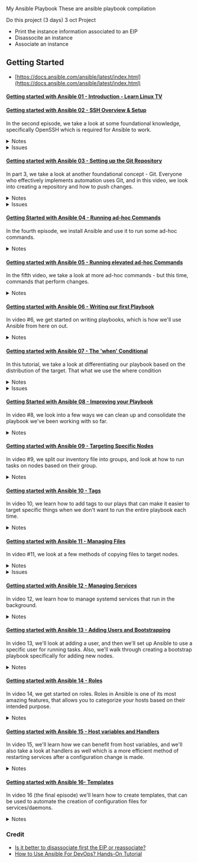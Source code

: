 My Ansible Playbook
These are ansible playbook compilation

Do this project (3 days) 3 oct
Project
- Print the instance information associated to an EIP
- Disassocite an instance
- Associate an instance


## Getting Started
- [https://docs.ansible.com/ansible/latest/index.html](https://docs.ansible.com/ansible/latest/index.html)
  
#### [Getting started with Ansible 01 - Introduction - Learn Linux TV](https://www.youtube.com/watch?v=3RiVKs8GHYQ&list=PLT98CRl2KxKEUHie1m24-wkyHpEsa4Y70)

#### [Getting started with Ansible 02 - SSH Overview & Setup](https://www.youtube.com/watch?v=-Q4T9wLsvOQ&list=PLT98CRl2KxKEUHie1m24-wkyHpEsa4Y70&index=2)
  
  In the second episode, we take a look at some foundational knowledge, specifically OpenSSH which is required for Ansible to work. 

  <details>

  <summary>Notes</summary>

  OpenSSH is required in workstation, where you install Ansible, install openSSH-client. In servers, install openssh-server.
  
  Create SSH key pair indicating the type and some description `ssh-keygen -t ed25519 -C "description here"`.
  
  Copy the SSH public key to a server `ssh-copy-id -i ~/.ssh/ed25519.pub username@ipAdress`
  Create an alias called ssha by adding it inside `.bashrc` file `alias ssha=eval $(ssh-agent) && ssh-add` - this activates the ssh-agent and register the password one time. Type `ssha` to run the code and type `alias ssha` to show the code.
  </details>

  <details>
  
  <summary>Issues</summary>
  
  [Ubuntu terminal will not launch](https://askubuntu.com/a/1470425/2314689)
   
  [username is not in the sudoers file](https://stackoverflow.com/questions/47806576/username-is-not-in-the-sudoers-file-this-incident-will-be-reported)</details>
      
#### [Getting started with Ansible 03 - Setting up the Git Repository](https://youtu.be/FFaMqxpphjo?list=PLT98CRl2KxKEUHie1m24-wkyHpEsa4Y70)

In part 3, we take a look at another foundational concept - Git. Everyone who effectively implements automation uses Git, and in this video, we look into creating a repository and how to push changes. 
  
  <details>

  <summary>Notes</summary>

  Update and install git `sudo apt update` `sudo apt install git` 
  
  Create SSH key in github account: Settings > SSH and GPG keys > Add title and copy and paste the public SSH key from the workstation
  
  Clone git repository `git clone ssh@github`
  
  Configure name and email `git config --global user.name "name" && git config --global user.email "email@b.com"`
  
  Pushing for the first time `git push origin main`

  </details>

  <details>
  <summary>Issues</summary>

  [Enable shared clipboard between host and VM](https://medium.com/@undoworks4649/to-enable-copy-and-paste-as-well-as-folder-sharing-on-ubuntu-running-on-virtualbox-8a77cfb348f8)

  </details>

#### [Getting Started with Ansible 04 - Running ad-hoc Commands](https://youtu.be/4REljLsOnXk?si=VlK5jN1ROdlWZaPW)

In the fourth episode, we install Ansible and use it to run some ad-hoc commands. 

  <details>
  <summary>Notes</summary>
  
  run inventory with ssh key `ansible all --key-file ~/.ssh/ansible -i inventory -m ping`.
  
  use ansible.cfg file to put the default values like the path for the private key and the inventory name. Then run `ansible all -m ping`.
  
  List the hosts in inventory `ansible all --list-hosts`.
  
  Pull more info about the hosts `ansible all -m gather_facts` or to pull a single host `ansible all -m gather_facts --limit <ip address>`.</
  
  </details>
    
#### [Getting started with Ansible 05 - Running elevated ad-hoc Commands](https://youtu.be/FPU9_KDTa8A)

In the fifth video, we take a look at more ad-hoc commands - but this time, commands that perform changes. 
  
  <details>
  <summary>Notes</summary>
  
  `ansible all -m apt -a update_cache=true --become --ask-become-pass` is the same as `sudo apt update`
	
  `ansible all -m apt -a name=vim --become --ask-become-pass` is the same as `sudo apt install vim`. If there are multiple argument then add "" like "name=vim state=latest"

  </details>
	
#### [Getting started with Ansible 06 - Writing our first Playbook](https://youtu.be/VANub3AhZpI?list=PLT98CRl2KxKEUHie1m24-wkyHpEsa4Y70)

In video #6, we get started on writing playbooks, which is how we'll use Ansible from here on out. 
  
  <details>
  <summary>Notes</summary>
  
  created two playbook, which [install](install_apache.yml) and [uninstall](remove_apache.yml) apache package 
  
  to run playbook `ansible-playbook --ask-become-pass install_apache.yml`
  </details>
    
  
#### [Getting started with Ansible 07 - The 'when' Conditional](https://youtu.be/BF7vIk9no14?list=PLT98CRl2KxKEUHie1m24-wkyHpEsa4Y70)

In this tutorial, we take a look at differentiating our playbook based on the distribution of the target. That what we use the where condition 

  <details>
  <summary>Notes </summary>  

  Some servers use other package distribution like Ubuntu uses apt package and CentOS use dnf
    
  if you want to run some tasks in different distribution then `when: ansible_distribution in ["Ubuntu","Debian"]`
  
  Get information to use as use cases for when statement `ansible all -m gather_facts --limit ip_address | grep a ansible_distribution` this line says that gather facts on the indicated ip address and search the ansible_distribution variable
  
  </details>

  <details>
    <summary>Issues</summary>

For CentOS server, you need to run the following command to allow communication and for the httpd to run smoothly. These command should be automated for CentOS server:  
  - `sudo systemctl start httpd`
  - `sudo firewall-cmd --add-port=80/tcp`
  </details>

#### [Getting Started with Ansible 08 - Improving your Playbook](https://youtu.be/JJ-aoyydfVU?list=PLT98CRl2KxKEUHie1m24-wkyHpEsa4Y70) 

In video #8, we look into a few ways we can clean up and consolidate the playbook we've been working with so far. 

  <details>
    <summary>Notes</summary>
  
  To consolidate plays, you can install multiple packages and update packages.
  
  You can create/use variables and initialize it in inventory per ip
  </details>

#### [Getting started with Ansible 09 - Targeting Specific Nodes](https://youtu.be/EraC1AuWEF8?list=PLT98CRl2KxKEUHie1m24-wkyHpEsa4Y70)

In video #9, we split our inventory file into groups, and look at how to run tasks on nodes based on their group. 

  <details>

  <summary>Notes</summary>
    
  We split our inventory file by group like webservers, fileserver and etc.
  
  ~~~
  [webservers]
  192.168.129.44
  ~~~

  Then indicate in plays which host you want to implement the plays with.

  </details>  

#### [Getting started with Ansible 10 - Tags](https://youtu.be/gH_A-0zYLyw?list=PLT98CRl2KxKEUHie1m24-wkyHpEsa4Y70)

In video 10, we learn how to add tags to our plays that can make it easier to target specific things when we don't want to run the entire playbook each time.

  <details>

  <summary>Notes</summary>

  Add tags to your plays by adding `tags:` variable before the module.
  
  ```
  tags: ubuntu,db,mariadb
  apt:
  ```

  List the created tags in a playbook by typing `ansible-playbook --list-tags site.yml`

  Run a certain tag by typing `ansible-playbook --tags ubuntu --ask-become-pass site.yml`
  </details> 

#### [Getting started with Ansible 11 - Managing Files](https://youtu.be/teEhLgHpGgo?list=PLT98CRl2KxKEUHie1m24-wkyHpEsa4Y70)

In video #11, we look at a few methods of copying files to target nodes.

  <details>

  <summary>Notes</summary>
    - Create a play to copy files to servers and a play to download a package and unzip it

  </details> 

  <details>

  <summary>Issues</summary>

    - Problem connecting to the host
      - Install openssh-server and copy public key to the host. Refer to Tutorial #2
      - Restart the servers or run this manually to the workstation when there is an 
    - Unable to acquire the dpkg frontend lock (Could not get lock /var/lib/dpkg/lock-frontend. It is held by process 4379 (unattended-upgr))
      - error in dpkg `sudo dpkg -- configure -a`
      - [dpkg frontend lock fix](https://www.geeksforgeeks.org/linux-unix/how-to-fix-unable-to-acquire-the-dpkg-frontend-lock-error-in-ubuntu/)

  </details> 

#### [Getting started with Ansible 12 - Managing Services](https://youtu.be/soeBHGAMkoQ?si=5ao8jDgzCEW4PhC6)

In video 12, we learn how to manage systemd services that run in the background.

  <details>

  <summary>Notes</summary>

    Create a play where it automatically run httpd on boot and when it install it will ask

    Create a play to change a line in a httpd configuration file and restart the service

    Note: when registering a variable, check if you need to reuse or change it's name to avoid confusion

  </details>


#### [Getting started with Ansible 13 - Adding Users and Bootstrapping](https://youtu.be/P5iKWANifrU?si=Q6mpfhpCvCrNgxvA)

 In video 13, we'll look at adding a user, and then we'll set up Ansible to use a specific user for running tasks. Also, we'll walk through creating a bootstrap playbook specifically for adding new nodes. 

  <details>

  <summary>Notes</summary>
  Created a user called grumpy and added a ssh public key and created a sudoers file for this user.

  With this user using a sudoer permission without using password, we configure the ansible configuration file and put grumpy user as a remote_user. This resulted to not use the --ask-become-pass argument when running the ansible playbook.

  Before:  
  ``` ansible-playbook --ask-become-pass site.yml ```

  After:
  ``` ansible-playbook site.yml ```

  We created a bootstrap.yml and this playbook will be useful when for example a new server is provisioned, we would like to to run this playbook to create the user, add ssh public key and add the user to sudoers.


  Command used:
    - ``cat /etc/passwd``
  
  Ansible module used:
    - user - create a new user
    - authorized_keys - add or remove ssh to a user
    - copy - copy files
 
 System service user
  </details>
  
#### [Getting started with Ansible 14 - Roles](https://youtu.be/tq9sCeQNVYc?si=hVZTVX8qY3hr8UG3)

In video 14, we get started on roles. Roles in Ansible is one of its most amazing features, that allows you to categorize your hosts based on their intended purpose.

 <details>

  <summary>Notes</summary>
  
  Steps on categorizing hosts by roles:

  1. Update main yml file, which is the site.yml
      
      ```
      
      ---
      
      - hosts: all
        become: true
        pre_tasks:
        
        - name: update repo cache (CentOS)
          tags: always
          dnf:
            update_cache: yes
          changed_when: false 
          when: ansible_distribution == "CentOS"

        - name: update repo cache (Ubuntu)
          tags: always
          apt:
            update_cache: yes
          changed_when: false
          when: ansible_distribution == "Ubuntu"


      - hosts: all
        become: true
        roles:
          - base

      - hosts: workstations
        become: true
        roles:
          - workstations

      - hosts: web_servers
        become: true
        roles:
          - web_servers

      - hosts: db_servers
        become: true
        roles:
          - db_servers

      - hosts: file_servers
        become: true
        roles:
          - file_servers
      
      ```
  2. Create a role directory
  3. Create a directory for each role
  4. Create a tasks sub-directory for each role
  5. Create a file called main.yml in every tasks directory, then add the task dedicated to that role
  6. Optional: Incase a task needs to copy a file in files directory you need to create this directory and copy/create the need file.
 
Directory
 - roles
    - base
      - tasks
        - main.yml
    - db_servers
      - tasks
        - main.yml
    - file_servers
      - tasks
        - main.yml
    - web_servers
      - tasks
        - main.yml
      - files
        - index.html
    - workstations
      - tasks
        - main.yml
 - site.yml
 - inventory
 - ansible.cfg

Using roles helps to understand your code and make it cleaner.

  </details>
  
#### [Getting started with Ansible 15 - Host variables and Handlers](https://youtu.be/shBlQQZLU9M?si=lb8S5iimO0txln36)

 In video 15, we'll learn how we can benefit from host variables, and we'll also take a look at handlers as well which is a more efficient method of restarting services after a configuration change is made.

<details>

  <summary>Notes</summary>
  host variable is useful as a placeholder for packages for different host. For example there is host running in ubuntu and centOS. There are dedicated tasks for these os because the commands/package name are different from each other.

  We use host varaibles to store information needed per host such as the package names and with this we can use only one task to run a similar task by just using host variables.

  Steps on using host_variables
  
  1. Create a folder names host_vars
  2. Add a file using the ip_address of the host, 192.168.129.44.yml. Do not forget the file format .yml
  3. Add the variables that will be used in the playbook
  4. Update the task in the site.yml

  </details>

#### [Getting started with Ansible 16- Templates](https://youtu.be/s8F_YWGHeDM)

In video 16 (the final episode) we'll learn how to create templates, that can be used to automate the creation of configuration files for services/daemons.

<details>

  <summary>Notes</summary>
 Allows us to use a template to implement to multiple host and independently change the variable in each host as we see fit.

 For this example we use a template of ssh configuration file

 1. mkdir roles/base/templates 
 2. copy /etc/ssh/sshd_config to templates for ubuntu and centos
 3. Add `AllowUsers {{ ssh_users }}`
 4. Edit all host_vars files by adding ``ssh_user: "grumpy"`` && ``ssh_template_file: sshd_config_ubuntu.j2``
 5. Need to create a host_vars for the workstation by using the ip_address
 6. Edit the main.yml in roles/base/tasks
 7. Create a handlers inside base called restart_sshd

  </details>

### Credit
- [Is it better to disassociate first the EIP or reassociate?](https://docs.ansible.com/ansible/latest/collections/amazon/aws/ec2_eip_module.html)
- [How to Use Ansible For DevOps? Hands-On Tutorial](https://spacelift.io/blog/ansible-devops)